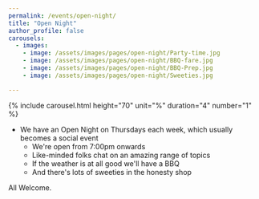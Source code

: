 ```yaml
---
permalink: /events/open-night/
title: "Open Night"
author_profile: false
carousels:
  - images: 
    - image: /assets/images/pages/open-night/Party-time.jpg
    - image: /assets/images/pages/open-night/BBQ-fare.jpg
    - image: /assets/images/pages/open-night/BBQ-Prep.jpg
    - image: /assets/images/pages/open-night/Sweeties.jpg

---
```

{% include carousel.html height="70" unit="%" duration="4" number="1" %}

- We have an Open Night on Thursdays each week, which usually becomes a social event
  - We're open from 7:00pm onwards
  - Like-minded folks chat on an amazing range of topics
  - If the weather is at all good we'll have a BBQ
  - And there's lots of sweeties in the honesty shop

All Welcome.
